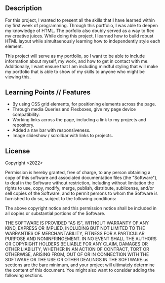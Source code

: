 # <My Portfolio Site>

## Description

 For this project, I wanted to present all the skills that I have learned within my first week of programming. Through this portfolio,  I was able to deepen my knowledge of HTML. The porfolio also doubly served as a way to flex my creative juices. While doing this project, I learned how to build robust HTML layout while simultaenously learning how to independently style each element. 
 
 This project will serve as my portfolio, so I want to be able to include information about myself, my work, and how to get in contact with me. Additionally, I want ensure that I am including mindful styling that will make my portfolio that is able to show of my skills to anyone who might be viewing this. 


## Learning Points // Features

+ By using CSS grid elements, for positioning elements across the page.
+ Through media Queries and Flexboxes, give my page device compatibility.
+ Working links across the page, including a link to my projects and repository.
+ Added a nav bar with responsiveness.
+ Image slideshow / scrollbar with links to projects.


## License

Copyright <2022> <COPYRIGHT HOLDER>

Permission is hereby granted, free of charge, to any person obtaining a copy of this software and associated documentation files (the "Software"), to deal in the Software without restriction, including without limitation the rights to use, copy, modify, merge, publish, distribute, sublicense, and/or sell copies of the Software, and to permit persons to whom the Software is furnished to do so, subject to the following conditions:

The above copyright notice and this permission notice shall be included in all copies or substantial portions of the Software.

THE SOFTWARE IS PROVIDED "AS IS", WITHOUT WARRANTY OF ANY KIND, EXPRESS OR IMPLIED, INCLUDING BUT NOT LIMITED TO THE WARRANTIES OF MERCHANTABILITY, FITNESS FOR A PARTICULAR PURPOSE AND NONINFRINGEMENT. IN NO EVENT SHALL THE AUTHORS OR COPYRIGHT HOLDERS BE LIABLE FOR ANY CLAIM, DAMAGES OR OTHER LIABILITY, WHETHER IN AN ACTION OF CONTRACT, TORT OR OTHERWISE, ARISING FROM, OUT OF OR IN CONNECTION WITH THE SOFTWARE OR THE USE OR OTHER DEALINGS IN THE SOFTWARE.us sections are the bare minimum, and your project will ultimately determine the content of this document. You might also want to consider adding the following sections.
